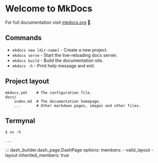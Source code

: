 # Welcome to MkDocs

For full documentation visit [mkdocs.org](https://www.mkdocs.org) :book:.

## Commands

* `mkdocs new [dir-name]` - Create a new project.
* `mkdocs serve` - Start the live-reloading docs server.
* `mkdocs build` - Build the documentation site.
* `mkdocs -h` - Print help message and exit.

## Project layout

    mkdocs.yml    # The configuration file.
    docs/
        index.md  # The documentation homepage.
        ...       # Other markdown pages, images and other files.

## Termynal

<!-- termynal -->

```
$ uv -h

...
```

::: dash_builder.dash_page.DashPage
    options:
      members:
        - valid_layout
        - layout
      inherited_members: true
